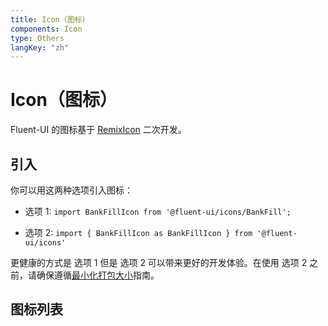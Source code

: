 ```yaml
---
title: Icon（图标）
components: Icon
type: Others
langKey: "zh"
---
```


# Icon（图标）

Fluent-UI 的图标基于 [RemixIcon](https://remixicon.com/) 二次开发。

## 引入

你可以用这两种选项引入图标：

- 选项 1:
`
import BankFillIcon from '@fluent-ui/icons/BankFill';
`

- 选项 2:
`
import { BankFillIcon as BankFillIcon } from '@fluent-ui/icons'
`

更健康的方式是 选项 1 但是 选项 2 可以带来更好的开发体验。在使用 选项 2 之前，请确保遵循[最小化打包大小](/zh/getting-started/minimizing-bundle-size)指南。

## 图标列表

<IconTemplate />

